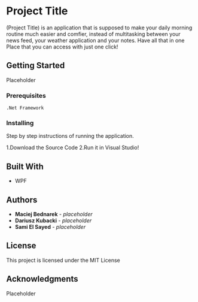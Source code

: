 # Project Title

(Project Title) is an application that is supposed to make your daily morning routine much easier and comfier,  instead of multitasking between your news feed, your weather application and your notes. Have all that in one Place that you can access with just one click!

## Getting Started

Placeholder

### Prerequisites

```
.Net Framework
```

### Installing

Step by step instructions of running the application.

1.Download the Source Code
2.Run it in Visual Studio!


## Built With

* WPF

## Authors

* **Maciej Bednarek** - *placeholder* 
* **Dariusz Kubacki** - *placeholder* 
* **Sami El Sayed** - *placeholder* 


## License

This project is licensed under the MIT License

## Acknowledgments
Placeholder